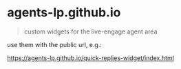 # agents-lp.github.io

> custom widgets for the live-engage agent area


use them with the public url, e.g.:

https://agents-lp.github.io/quick-replies-widget/index.html
